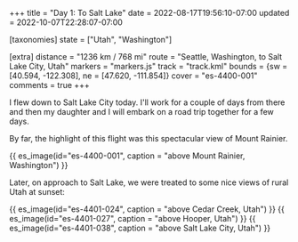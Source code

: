 +++
title = "Day 1: To Salt Lake"
date = 2022-08-17T19:56:10-07:00
updated = 2022-10-07T22:28:07-07:00

[taxonomies]
state = ["Utah", "Washington"]

[extra]
distance = "1236 km / 768 mi"
route = "Seattle, Washington, to Salt Lake City, Utah"
markers = "markers.js"
track = "track.kml"
bounds = {sw = [40.594, -122.308], ne = [47.620, -111.854]}
cover = "es-4400-001"
comments = true
+++

I flew down to Salt Lake City today. I'll work for a couple of days from there and then my daughter and I will embark on a road trip together for a few days.

<!-- more -->

By far, the highlight of this flight was this spectacular view of Mount Rainier.

{{ es_image(id="es-4400-001", caption = "above Mount Rainier, Washington") }}

Later, on approach to Salt Lake, we were treated to some nice views of rural Utah at sunset:

{{ es_image(id="es-4401-024", caption = "above Cedar Creek, Utah") }}
{{ es_image(id="es-4401-027", caption = "above Hooper, Utah") }}
{{ es_image(id="es-4401-038", caption = "above Salt Lake City, Utah") }}
